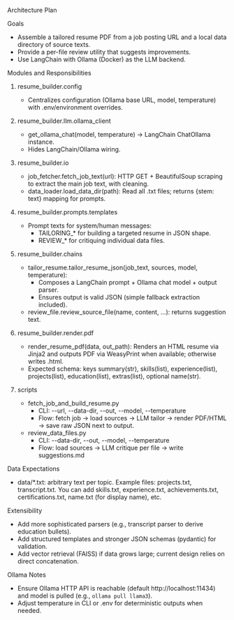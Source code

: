 Architecture Plan

Goals
- Assemble a tailored resume PDF from a job posting URL and a local data directory of source texts.
- Provide a per-file review utility that suggests improvements.
- Use LangChain with Ollama (Docker) as the LLM backend.

Modules and Responsibilities

1) resume_builder.config
   - Centralizes configuration (Ollama base URL, model, temperature) with .env/environment overrides.

2) resume_builder.llm.ollama_client
   - get_ollama_chat(model, temperature) -> LangChain ChatOllama instance.
   - Hides LangChain/Ollama wiring.

3) resume_builder.io
   - job_fetcher.fetch_job_text(url): HTTP GET + BeautifulSoup scraping to extract the main job text, with cleaning.
   - data_loader.load_data_dir(path): Read all .txt files; returns {stem: text} mapping for prompts.

4) resume_builder.prompts.templates
   - Prompt texts for system/human messages:
     - TAILORING_* for building a targeted resume in JSON shape.
     - REVIEW_* for critiquing individual data files.

5) resume_builder.chains
   - tailor_resume.tailor_resume_json(job_text, sources, model, temperature):
     - Composes a LangChain prompt + Ollama chat model + output parser.
     - Ensures output is valid JSON (simple fallback extraction included).
   - review_file.review_source_file(name, content, ...): returns suggestion text.

6) resume_builder.render.pdf
   - render_resume_pdf(data, out_path): Renders an HTML resume via Jinja2 and outputs PDF via WeasyPrint when available; otherwise writes .html.
   - Expected schema: keys summary(str), skills(list), experience(list), projects(list), education(list), extras(list), optional name(str).

7) scripts
   - fetch_job_and_build_resume.py
     - CLI: --url, --data-dir, --out, --model, --temperature
     - Flow: fetch job -> load sources -> LLM tailor -> render PDF/HTML -> save raw JSON next to output.
   - review_data_files.py
     - CLI: --data-dir, --out, --model, --temperature
     - Flow: load sources -> LLM critique per file -> write suggestions.md

Data Expectations
- data/*.txt: arbitrary text per topic. Example files: projects.txt, transcript.txt. You can add skills.txt, experience.txt, achievements.txt, certifications.txt, name.txt (for display name), etc.

Extensibility
- Add more sophisticated parsers (e.g., transcript parser to derive education bullets).
- Add structured templates and stronger JSON schemas (pydantic) for validation.
- Add vector retrieval (FAISS) if data grows large; current design relies on direct concatenation.

Ollama Notes
- Ensure Ollama HTTP API is reachable (default http://localhost:11434) and model is pulled (e.g., `ollama pull llama3`).
- Adjust temperature in CLI or .env for deterministic outputs when needed.
